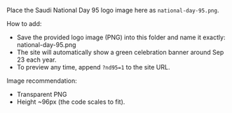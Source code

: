Place the Saudi National Day 95 logo image here as `national-day-95.png`.

How to add:
- Save the provided logo image (PNG) into this folder and name it exactly: national-day-95.png
- The site will automatically show a green celebration banner around Sep 23 each year.
- To preview any time, append `?nd95=1` to the site URL.

Image recommendation:
- Transparent PNG
- Height ~96px (the code scales to fit).
